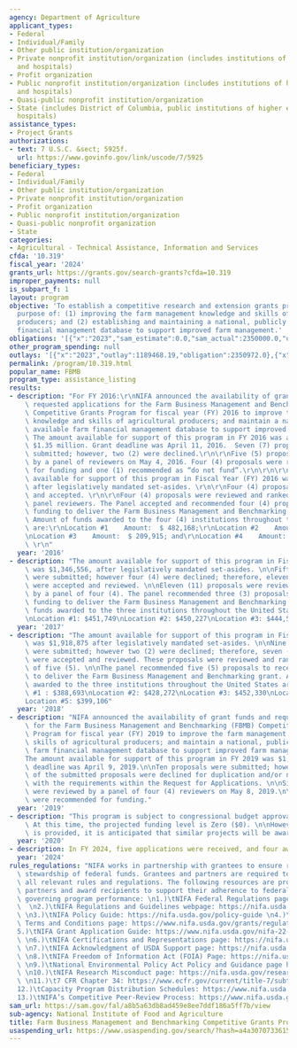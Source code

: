 ```yaml
---
agency: Department of Agriculture
applicant_types:
- Federal
- Individual/Family
- Other public institution/organization
- Private nonprofit institution/organization (includes institutions of higher education
  and hospitals)
- Profit organization
- Public nonprofit institution/organization (includes institutions of higher education
  and hospitals)
- Quasi-public nonprofit institution/organization
- State (includes District of Columbia, public institutions of higher education and
  hospitals)
assistance_types:
- Project Grants
authorizations:
- text: 7 U.S.C. &sect; 5925f.
  url: https://www.govinfo.gov/link/uscode/7/5925
beneficiary_types:
- Federal
- Individual/Family
- Other public institution/organization
- Private nonprofit institution/organization
- Profit organization
- Public nonprofit institution/organization
- Quasi-public nonprofit organization
- State
categories:
- Agricultural - Technical Assistance, Information and Services
cfda: '10.319'
fiscal_year: '2024'
grants_url: https://grants.gov/search-grants?cfda=10.319
improper_payments: null
is_subpart_f: 1
layout: program
objective: 'To establish a competitive research and extension grants program for the
  purpose of: (1) improving the farm management knowledge and skills of agricultural
  producers; and (2) establishing and maintaining a national, publicly available farm
  financial management database to support improved farm management.'
obligations: '[{"x":"2023","sam_estimate":0.0,"sam_actual":2350000.0,"usa_spending_actual":2009716.93},{"x":"2024","sam_estimate":0.0,"sam_actual":2350000.0,"usa_spending_actual":1220630.05},{"x":"2025","sam_estimate":0.0,"sam_actual":0.0,"usa_spending_actual":-171838.09}]'
other_program_spending: null
outlays: '[{"x":"2023","outlay":1189468.19,"obligation":2350972.0},{"x":"2024","outlay":336946.83,"obligation":1407912.0},{"x":"2025","outlay":0.0,"obligation":0.0}]'
permalink: /program/10.319.html
popular_name: FBMB
program_type: assistance_listing
results:
- description: "For FY 2016:\r\nNIFA announced the availability of grant funds and\
    \ requested applications for the Farm Business Management and Benchmarking (FBMB)\
    \ Competitive Grants Program for fiscal year (FY) 2016 to improve the farm management\
    \ knowledge and skills of agricultural producers; and maintain a national, publicly\
    \ available farm financial management database to support improved farm management.\
    \ The amount available for support of this program in FY 2016 was approximately\
    \ $1.35 million. Grant deadline was April 11, 2016.  Seven (7) proposals were\
    \ submitted; however, two (2) were declined.\r\n\r\nFive (5) proposals were reviewed\
    \ by a panel of reviewers on May 4, 2016. Four (4) proposals were recommended\
    \ for funding and one (1) recommended as “do not fund”.\r\n\r\n\r\n\r\n The amount\
    \ available for support of this program in Fiscal Year (FY) 2016 was $1,349,565\
    \ after legislatively mandated set-asides. \r\n\r\nFour (4) proposals were submitted\
    \ and accepted. \r\n\r\nFour (4) proposals were reviewed and ranked by four (4)\
    \ panel reviewers. The Panel accepted and recommended four (4) proposals to receive\
    \ funding to deliver the Farm Business Management and Benchmarking (FBMB) grant.\
    \ Amount of funds awarded to the four (4) institutions throughout the United States\
    \ are:\r\nLocation #1    Amount:  $ 482,168;\r\nLocation #2    Amount:  $ 443,561;\r\
    \nLocation #3    Amount:  $ 209,915; and\r\nLocation #4    Amount:  $ 213,921.\
    \ \r\n"
  year: '2016'
- description: "The amount available for support of this program in Fiscal Year 2017\
    \ was $1,346,556, after legislatively mandated set-asides. \n\nFifteen (15) proposals\
    \ were submitted; however four (4) were declined; therefore, eleven (11) proposals\
    \ were accepted and reviewed. \n\nEleven (11) proposals were reviewed and ranked\
    \ by a panel of four (4). The panel recommended three (3) proposals to receive\
    \ funding to deliver the Farm Business Management and Benchmarking grant. Amount\
    \ funds awarded to the three institutions throughout the United States are: \n\
    \nLocation #1: $451,749\nLocation #2: $450,227\nLocation #3: $444,580"
  year: '2017'
- description: "The amount available for support of this program in Fiscal Year 2018\
    \ was $1,918,875 after legislatively mandated set-asides. \n\nNine (9) proposals\
    \ were submitted; however two (2) were declined; therefore, seven (7) proposals\
    \ were accepted and reviewed. These proposals were reviewed and ranked by a panel\
    \ of five (5). \n\nThe panel recommended five (5) proposals to receive funding\
    \ to deliver the Farm Business Management and Benchmarking grant. Amount funds\
    \ awarded to the three institutions throughout the United States are: \n\nLocation\
    \ #1 : $388,693\nLocation #2: $428,272\nLocation #3: $452,330\nLocation #4: $250,474\n\
    Location #5: $399,106"
  year: '2018'
- description: "NIFA announced the availability of grant funds and requested applications\
    \ for the Farm Business Management and Benchmarking (FBMB) Competitive Grants\
    \ Program for fiscal year (FY) 2019 to improve the farm management knowledge and\
    \ skills of agricultural producers; and maintain a national, publicly available\
    \ farm financial management database to support improved farm management. \n\n\
    The amount available for support of this program in FY 2019 was $1,843,435. Grant\
    \ deadline was April 9, 2019.\n\nTen proposals were submitted; however, four (4)\
    \ of the submitted proposals were declined for duplication and/or non-compliance\
    \ with the requirements within the Request for Applications. \n\nSix (6) proposals\
    \ were reviewed by a panel of four (4) reviewers on May 8, 2019.\n\nFour (4) proposals\
    \ were recommended for funding."
  year: '2019'
- description: "This program is subject to congressional budget approval for FY 2020.\
    \ At this time, the projected funding level is Zero ($0). \n\nHowever, if funding\
    \ is provided, it is anticipated that similar projects will be awarded."
  year: '2020'
- description: In FY 2024, five applications were received, and four awards were made.
  year: '2024'
rules_regulations: "NIFA works in partnership with grantees to ensure responsible\
  \ stewardship of federal funds. Grantees and partners are required to comply with\
  \ all relevant rules and regulations. The following resources are provided to NIFA’s\
  \ partners and award recipients to support their adherence to federal regulations\
  \ governing program performance: \n1.)\tNIFA Federal Regulations page: https://nifa.usda.gov/federal-regulations\
  \  \n2.)\tNIFA Regulations and Guidelines webpage: https://nifa.usda.gov/regulations-and-guidelines\
  \ \n3.)\tNIFA Policy Guide: https://nifa.usda.gov/policy-guide \n4.)\tNIFA Award\
  \ Terms and Conditions page: https://www.nifa.usda.gov/grants/regulations-and-guidelines/terms-conditions\n\
  5.)\tNIFA Grant Application Guide: https://www.nifa.usda.gov/nifa-22-001-nifa-grants-application-guide\
  \ \n6.)\tNIFA Certifications and Representations page: https://nifa.usda.gov/certifications-and-representations\
  \ \n7.)\tNIFA Acknowledgment of USDA Support page: https://nifa.usda.gov/acknowledgment-usda-support-nifa\
  \ \n8.)\tNIFA Freedom of Information Act (FOIA) Page: https://nifa.usda.gov/foia\
  \ \n9.)\tNational Environmental Policy Act Policy and Guidance page https://nifa.usda.gov/nepa-policy-and-guidance\
  \ \n10.)\tNIFA Research Misconduct page: https://nifa.usda.gov/research-misconduct\
  \ \n11.)\t7 CFR Chapter 34: https://www.ecfr.gov/current/title-7/subtitle-B/chapter-XXXIV\n\
  12.)\tCapacity Program Distribution Schedules: https://www.nifa.usda.gov/capacity-program-distribution-schedules\n\
  13.)\tNIFA’s Competitive Peer-Review Process: https://www.nifa.usda.gov/nifa-peer-review-process-competitive-grant-applications"
sam_url: https://sam.gov/fal/a8b5a63db8ad459e8ee7ddf186a5ff7b/view
sub-agency: National Institute of Food and Agriculture
title: Farm Business Management and Benchmarking Competitive Grants Program
usaspending_url: https://www.usaspending.gov/search/?hash=a4a30707336155911b00009b65ba799d
---
```

